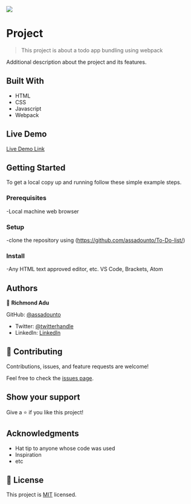 ![](https://img.shields.io/badge/Microverse-blueviolet)

#  Project

> This project is about a todo app bundling using webpack

Additional description about the project and its features.

## Built With

- HTML 
- CSS 
- Javascript 
- Webpack

## Live Demo

[Live Demo Link](https://assadounto.github.io/To-Do-list/)


## Getting Started

To get a local copy up and running follow these simple example steps.

### Prerequisites

-Local machine web browser

### Setup

-clone the repository using (https://github.com/assadounto/To-Do-list/)

### Install
-Any HTML text approved editor, etc. VS Code, Brackets, Atom


## Authors

👤 **Richmond Adu**

GitHub: [@assadounto](https://github.com/assadounto)
- Twitter: [@twitterhandle](https://twitter.com/twitterhandle)
- LinkedIn: [LinkedIn](https://linkedin.com/in/linkedinhandle)

## 🤝 Contributing

Contributions, issues, and feature requests are welcome!

Feel free to check the [issues page](../../issues/).

## Show your support

Give a ⭐️ if you like this project!

## Acknowledgments

- Hat tip to anyone whose code was used
- Inspiration
- etc

## 📝 License

This project is [MIT](./MIT.md) licensed.
